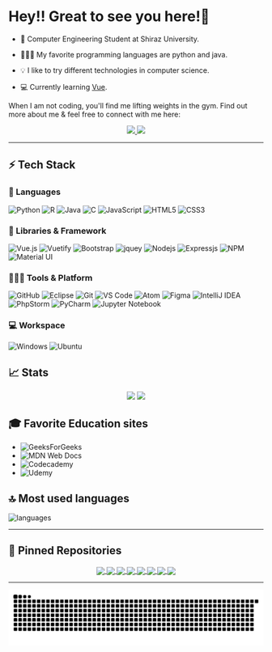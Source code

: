 # Hey!! Great to see you here!👋

* 📖 Computer Engineering Student at Shiraz University.

* 🧑🏻‍💻 My favorite programming languages are python and java.

* 💡 I like to try different technologies in computer science.  

* 💻 Currently learning [Vue](https://vuejs.org/).

When I am not coding, you'll find me lifting weights in the gym. Find out more about me & feel free to connect with me here:

<p align="center">
	<a href="https://www.linkedin.com/in/matin-monshizadeh-b120b9220/">
		<img src="https://img.shields.io/badge/LinkedIn-0077B5?style=for-the-badge&logo=linkedin&logoColor=white" />
	</a>
        <a href="mailto:matinmonshizadeh@gmail.com">
		<img src="https://img.shields.io/badge/Gmail-D14836?style=for-the-badge&logo=gmail&logoColor=white" />
	</a>
</p>

---

## ⚡ Tech Stack

### 🚀 Languages

![Python](https://img.shields.io/badge/Python-FFD43B?style=for-the-badge&logo=python&logoColor=306998)
![R](https://img.shields.io/badge/r-%23276DC3.svg?style=for-the-badge&logo=r&logoColor=white)
![Java](https://img.shields.io/badge/Java-ED8B00?style=for-the-badge&logo=java&logoColor=white)
![C](https://img.shields.io/badge/C-00599C?style=for-the-badge&logo=c&logoColor=white)
![JavaScript](https://img.shields.io/badge/JavaScript-323330?style=for-the-badge&logo=javascript&logoColor=F7DF1E)
![HTML5](https://img.shields.io/badge/HTML5-E34F26?style=for-the-badge&logo=html5&logoColor=white)
![CSS3](https://img.shields.io/badge/CSS3-1572B6?style=for-the-badge&logo=css3&logoColor=white)

### 🧩 Libraries & Framework

![Vue.js](https://img.shields.io/badge/vuejs-%2335495e.svg?style=for-the-badge&logo=vuedotjs&logoColor=%234FC08D)
![Vuetify](https://img.shields.io/badge/Vuetify-1867C0?style=for-the-badge&logo=vuetify&logoColor=AEDDFF)
![Bootstrap](https://img.shields.io/badge/Bootstrap-563D7C?style=for-the-badge&logo=bootstrap&logoColor=white)
![jquey](https://img.shields.io/badge/jQuery-0769AD?style=for-the-badge&logo=jquery&logoColor=white)
![Nodejs](https://img.shields.io/badge/Node.js-339933?style=for-the-badge&logo=nodedotjs&logoColor=white)
![Expressjs](https://img.shields.io/badge/Express.js-000000?style=for-the-badge&logo=express&logoColor=white)
![NPM](https://img.shields.io/badge/npm-CB3837?style=for-the-badge&logo=npm&logoColor=white)
![Material UI](https://img.shields.io/badge/Material--UI-0081CB?style=for-the-badge&logo=material-ui&logoColor=white)


### 🧑🏻‍💻 Tools & Platform

![GitHub](https://img.shields.io/badge/github-%23121011.svg?style=for-the-badge&logo=github&logoColor=white)
![Eclipse](https://img.shields.io/badge/Eclipse-2C2255?style=for-the-badge&logo=Eclipse&logoColor=white)
![Git](https://img.shields.io/badge/Git-F05032?style=for-the-badge&logo=git&logoColor=white)
![VS Code](https://img.shields.io/badge/Visual_Studio_Code-0078D4?style=for-the-badge&logo=visual%20studio%20code&logoColor=white)
![Atom](https://img.shields.io/badge/Atom-66595C?style=for-the-badge&logo=Atom&logoColor=white)
![Figma](https://img.shields.io/badge/Figma-F24E1E?style=for-the-badge&logo=figma&logoColor=white)
![IntelliJ IDEA](https://img.shields.io/badge/IntelliJIDEA-000000.svg?style=for-the-badge&logo=intellij-idea&logoColor=white)
![PhpStorm](https://img.shields.io/badge/phpstorm-143?style=for-the-badge&logo=phpstorm&logoColor=black&color=black&labelColor=darkorchid)
![PyCharm](https://img.shields.io/badge/pycharm-143?style=for-the-badge&logo=pycharm&logoColor=black&color=black&labelColor=FFD43B)
![Jupyter Notebook](https://img.shields.io/badge/jupyter-%23FA0F00.svg?style=for-the-badge&logo=jupyter&logoColor=white)

### 💻 Workspace

![Windows](https://img.shields.io/badge/Windows-0078D6?style=for-the-badge&logo=windows&logoColor=white)
![Ubuntu](https://img.shields.io/badge/Ubuntu-E95420?style=for-the-badge&logo=ubuntu&logoColor=white)

## 📈 Stats

<p align="center">
  <img width="48%" src="https://github-readme-stats.vercel.app/api?username=matinmonshizadeh&show_icons=true&hide_border=true&theme=gotham" />
  <img width="48%" src="https://github-readme-streak-stats.herokuapp.com/?user=matinmonshizadeh&hide_border=true&theme=gotham" />
</p>

## 🎓 Favorite Education sites

- ![GeeksForGeeks](https://img.shields.io/badge/GeeksforGeeks-gray?style=for-the-badge&logo=geeksforgeeks&logoColor=35914c)
- ![MDN Web Docs](https://img.shields.io/badge/MDN_Web_Docs-black?style=for-the-badge&logo=mdnwebdocs&logoColor=white)
- ![Codecademy](https://img.shields.io/badge/Codecademy-FFF0E5?style=for-the-badge&logo=codecademy&logoColor=1F243A)
- ![Udemy](https://img.shields.io/badge/Udemy-A435F0?style=for-the-badge&logo=Udemy&logoColor=white)

## 🔝 Most used languages

  <img alt="languages" src="https://github-readme-stats.vercel.app/api/top-langs/?username=matinmonshizadeh&layout=compact&hide_border=true&theme=gotham" />

---

## 📕 Pinned Repositories

<p align="center">
<a href="https://github.com/matinmonshizadeh/Monster-Slayer">
  <img align="center" src="https://github-readme-stats.vercel.app/api/pin/?username=matinmonshizadeh&repo=Monster-Slayer&hide_border=true&theme=gotham" />
</a>

<a href="https://github.com/matinmonshizadeh/Tic-Tac-Toe">
  <img align="center" src="https://github-readme-stats.vercel.app/api/pin/?username=matinmonshizadeh&repo=Tic-Tac-Toe&hide_border=true&theme=gotham" />
</a>

<a href="https://github.com/matinmonshizadeh/Simon-Game">
  <img align="center" src="https://github-readme-stats.vercel.app/api/pin/?username=matinmonshizadeh&repo=Simon-Game&hide_border=true&theme=gotham" />
</a>

<a href="https://github.com/matinmonshizadeh/Drum-Kit">
  <img align="center" src="https://github-readme-stats.vercel.app/api/pin/?username=matinmonshizadeh&repo=Drum-Kit&hide_border=true&theme=gotham" />
</a>

<a href="https://github.com/matinmonshizadeh/The-Dicee-Game">
  <img align="center" src="https://github-readme-stats.vercel.app/api/pin/?username=matinmonshizadeh&repo=The-Dicee-Game&hide_border=true&theme=gotham" />
</a>

<a href="https://github.com/matinmonshizadeh/tindog">
  <img align="center" src="https://github-readme-stats.vercel.app/api/pin/?username=matinmonshizadeh&repo=tindog&hide_border=true&theme=gotham" />
</a>

<a href="https://github.com/matinmonshizadeh/x86-Assembler">
  <img align="center" src="https://github-readme-stats.vercel.app/api/pin/?username=matinmonshizadeh&repo=x86-Assembler&hide_border=true&theme=gotham" />
</a>

<a href="https://github.com/matinmonshizadeh/Guessing-Game">
  <img align="center" src="https://github-readme-stats.vercel.app/api/pin/?username=matinmonshizadeh&repo=Guessing-Game&hide_border=true&theme=gotham" />
</a>

</p>


---

<p align="center">
   <img src="https://github.com/Asmit2952/Asmit2952/blob/output/github-contribution-grid-snake.svg" alt="snake">
</p>


  
  
  
  
